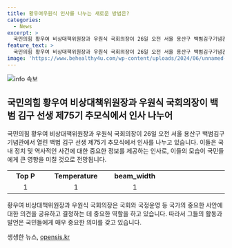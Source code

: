 ```yaml
---
title: 황우여우원식 인사를 나누는 새로운 방법은?
categories:
  - News
excerpt: >
  국민의힘 황우여 비상대책위원장과 우원식 국회의장이 26일 오전 서울 용산구 백범김구기념관에서 열린 백범 김구 선생 제75기 추모식에서 인사를 나누고 있습니다.
feature_text: >
  국민의힘 황우여 비상대책위원장과 우원식 국회의장이 26일 오전 서울 용산구 백범김구기념관에서 열린 백범 김구 선생 제75기 추모식에서 인사를 나누고 있습니다.
image: 'https://www.behealthy4u.com/wp-content/uploads/2024/06/unnamed-file.png'
---
```


<p><img src="https://www.behealthy4u.com/wp-content/uploads/2024/06/unnamed-file.png" alt="info 속보" /></p>

<h2 data-ke-size="size26">국민의힘 황우여 비상대책위원장과 우원식 국회의장이 백범 김구 선생 제75기 추모식에서 인사 나누어</h2>

<p data-ke-size="size16">국민의힘 황우여 비상대책위원장과 우원식 국회의장이 26일 오전 서울 용산구 백범김구기념관에서 열린 백범 김구 선생 제75기 추모식에서 인사를 나누고 있습니다. 이들은 국내 정치 및 역사적인 사건에 대한 중요한 정보를 제공하는 인사로, 이들의 모습이 국민들에게 큰 영향을 미칠 것으로 전망됩니다.</p>

<table>
  <colgroup><col width="126">
  <col width="185">
  <col width="136">
  <col width="155">
  <col width="148">
  </colgroup><tbody>
  <tr>
    <td style="text-align: center; height: 17px;"><b>Top P</b></td>
    <td style="text-align: center; height: 17px;"><b>Temperature</b></td>
    <td style="text-align: center; height: 17px;"><b>beam_width</b></td>
  </tr>
  <tr>
    <td style="text-align: center; height: 17px;">1</td>
    <td style="text-align: center; height: 17px;">1</td>
    <td style="text-align: center; height: 17px;">1</td>
  </tr>
</tbody></table>

<p data-ke-size="size16">황우여 비상대책위원장과 우원식 국회의장은 국회와 국정운영 등 국가의 중요한 사안에 대한 의견을 공유하고 결정하는 데 중요한 역할을 하고 있습니다. 따라서 그들의 활동과 발언은 국민들에게 매우 중요한 의미를 갖고 있습니다.</p>
생생한 뉴스, <a href="https://opensis.kr" rel="dofollow">opensis.kr</a>


